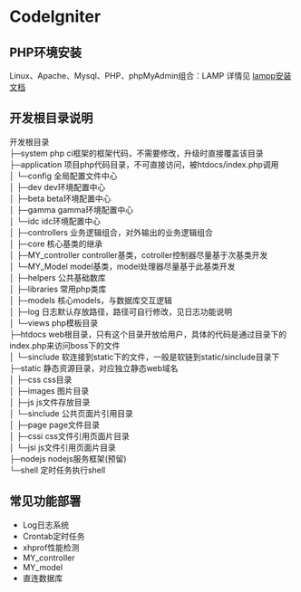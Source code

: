 CodeIgniter
===========

## PHP环境安装
Linux、Apache、Mysql、PHP、phpMyAdmin组合：LAMP
详情见 [lampp安装文档](/)

## 开发根目录说明
开发根目录<br />
├─system				php ci框架的框架代码，不需要修改，升级时直接覆盖该目录 <br />
├─application			项目php代码目录，不可直接访问，被htdocs/index.php调用<br />
│  └─config			    全局配置文件中心<br />
│  	├─dev			    dev环境配置中心<br />
│  	├─beta			    beta环境配置中心<br />
│  	├─gamma		        gamma环境配置中心<br />
│  	└─idc			    idc环境配置中心<br />
│  ├─controllers		业务逻辑组合，对外输出的业务逻辑组合<br />
│  ├─core				核心基类的继承<br />
│  	├─MY_controller		controller基类，cotroller控制器尽量基于次基类开发<br />
│  	└─MY_Model		    model基类，model处理器尽量基于此基类开发<br />
│  ├─helpers			公共基础数库<br />
│  ├─libraries			常用php类库<br />
│  ├─models			    核心models，与数据库交互逻辑<br />
│  ├─log				日志默认存放路径，路径可自行修改，见日志功能说明<br />
│  └─views			    php模板目录<br />
├─htdocs				web根目录，只有这个目录开放给用户，具体的代码是通过目录下的index.php来访问boss下的文件<br />
│  └─sinclude			软连接到static下的文件，一般是软链到static/sinclude目录下<br />
├─static				静态资源目录，对应独立静态web域名<br />
│  ├─css				css目录<br />
│  ├─images			    图片目录<br />
│  ├─js				    js文件存放目录<br />
│  └─sinclude			公共页面片引用目录<br />
│  	├─page			    page文件目录<br />
│      ├─cssi			css文件引用页面片目录<br />
│      └─jsi			js文件引用页面片目录<br />
├─nodejs				nodejs服务框架(预留)<br />
└─shell					定时任务执行shell<br />

## 常见功能部署
+ Log日志系统
+ Crontab定时任务
+ xhprof性能检测
+ MY_controller
+ MY_model
+ 直连数据库
